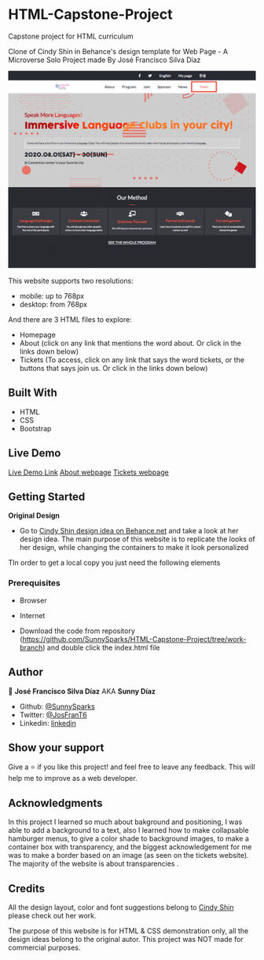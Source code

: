 # HTML-Capstone-Project
Capstone project for HTML curriculum

Clone of Cindy Shin in Behance's design template for Web Page - A Microverse Solo Project made By José Francisco Silva Díaz

![Homepage](Screenshot.png)

This website supports two resolutions: 
- mobile: up to 768px
- desktop: from 768px

And there are 3 HTML files to explore:
- Homepage
- About (click on any link that mentions the word about. Or click in the links down below)
- Tickets (To access, click on any link that says the word tickets, or the buttons that says join us. Or click in the links down below)

## Built With

- HTML
- CSS
- Bootstrap

## Live Demo

[Live Demo Link](https://raw.githack.com/SunnySparks/HTML-Capstone-Project/work-branch/index.html)
[About webpage](https://raw.githack.com/SunnySparks/HTML-Capstone-Project/work-branch/about.html)
[Tickets webpage](https://raw.githack.com/SunnySparks/HTML-Capstone-Project/feature-branch/tickets.html)


## Getting Started

**Original Design**
- Go to [Cindy Shin design idea on Behance.net](https://www.behance.net/gallery/29845175/CC-Global-Summit-2015) and take a look at her design idea. The main purpose of this website is to replicate the looks of her design, while changing the containers to make it look personalized

TIn order to get a local copy you just need the following elements 

### Prerequisites

- Browser
- Internet

- Download the code from repository (https://github.com/SunnySparks/HTML-Capstone-Project/tree/work-branch) and double click the index.html file


## Author

👤 **José Francisco Silva Díaz** AKA **Sunny Díaz**

- Github: [@SunnySparks](https://github.com/sunnySparks)
- Twitter: [@JosFranT6](https://twitter.com/josfrant6)
- Linkedin: [linkedin](https://www.linkedin.com/in/josé-francisco-silva-díaz-a2a9421a6)



## Show your support

Give a ⭐️ if you like this project! and feel free to leave any feedback. This will help me to improve as a web developer.

## Acknowledgments

In this project I learned so much about bakground and positioning, I was able to add a background to a text, also I learned how to make collapsable hamburger menus, to give a color shade to background images, to make a container box with transparency, and the biggest acknowledgement for me was to make a border based on an image (as seen on the tickets website). The majority of the website is about transparencies . 

## Credits

All the design layout, color and font suggestions belong to [Cindy Shin](https://www.behance.net/adagio07) please check out her work. 

The purpose of this website is for HTML & CSS demonstration only, all the design ideas belong to the original autor. This project was NOT made for commercial purposes.
